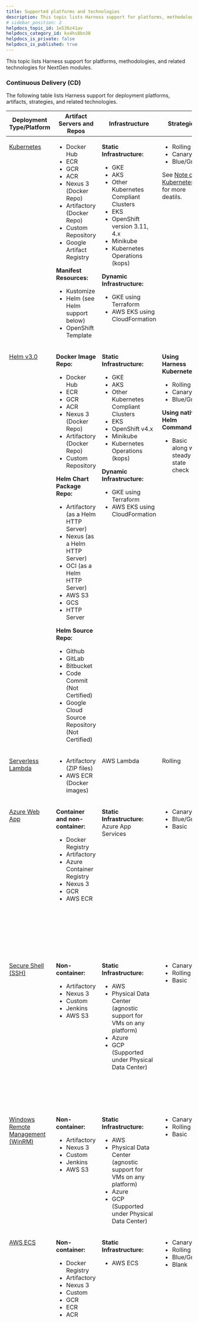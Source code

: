 ```yaml
---
title: Supported platforms and technologies
description: This topic lists Harness support for platforms, methodologies, and related technologies.
# sidebar_position: 2
helpdocs_topic_id: 1e536z41av
helpdocs_category_id: kx4hs8bn38
helpdocs_is_private: false
helpdocs_is_published: true
---
```


This topic lists Harness support for platforms, methodologies, and related technologies for NextGen modules.

### Continuous Delivery (CD)

The following table lists Harness support for deployment platforms, artifacts, strategies, and related technologies.



<table class="blueTable">
<thead>
  <tr>
    <th> Deployment Type/Platform</th>
    <th> Artifact Servers and Repos</th>
    <th> Infrastructure</th>
    <th> Strategies</th>
    <th> Verification</th>
  </tr>
</thead>
<tbody>
  <tr valign="top">
    <td>
      <p> <a href="https://docs.harness.io/category/qfj6m1k2c4-cd-kubernetes-category">Kubernetes</a></p>
    </td>
    <td>
      <ul>
        <li>Docker Hub</li>
        <li>ECR</li>
        <li>GCR</li>
        <li>ACR</li>
        <li>Nexus 3 (Docker Repo)</li>
        <li>Artifactory (Docker Repo)</li>
        <li>Custom Repository</li>
        <li>Google Artifact Registry</li>
      </ul>
      <p> <strong>Manifest Resources:</strong></p>
      <ul>
        <li>Kustomize</li>
        <li>Helm (see Helm support below)</li>
        <li>OpenShift Template</li>
      </ul>
    </td>
    <td>
      <p> <strong>Static Infrastructure:</strong></p>
      <ul>
        <li>GKE</li>
        <li>AKS</li>
        <li>Other Kubernetes Compliant Clusters</li>
        <li>EKS</li>
        <li>OpenShift version 3.11, 4.x</li>
        <li>Minikube</li>
        <li>Kubernetes Operations (kops)</li>
      </ul>
      <p> <strong>Dynamic Infrastructure:</strong></p>
      <ul>
        <li>GKE using Terraform</li>
        <li>AWS EKS using CloudFormation</li>
      </ul>
    </td>
    <td>
      <ul>
        <li>Rolling</li>
        <li>Canary</li>
        <li>Blue/Green</li>
      </ul>
      <p>See <a href="#notes">Note on Kubernetes</a> for more deatils.</p>
    </td>
    <td>
      <p> <strong>Rolling:</strong></p>
      <ul>
        <li>Previous Analysis - Synthetic Load</li>
      </ul>
      <p> <strong>Canary:</strong></p>
      <ul>
        <li>Canary Analysis - Realtime Load</li>
      </ul>
      <p> <strong>Blue/Green:</strong></p>
      <ul>
        <li>Previous Analysis - Synthetic Load</li>
      </ul>
    </td>
  </tr>
  <tr valign="top">
    <td>
      <p><a href="https://docs.harness.io/article/cifa2yb19a">Helm v3.0</a></p>
    </td>
    <td>
      <p> <strong>Docker Image Repo:</strong></p>
      <ul>
        <li>Docker Hub</li>
        <li>ECR</li>
        <li>GCR</li>
        <li>ACR</li>
        <li>Nexus 3 (Docker Repo)</li>
        <li>Artifactory (Docker Repo)</li>
        <li>Custom Repository</li>
      </ul>
      <p> <strong>Helm Chart Package Repo:</strong></p>
      <ul>
        <li>Artifactory (as a Helm HTTP Server)</li>
        <li>Nexus (as a Helm HTTP Server)</li>
        <li>OCI (as a Helm HTTP Server)</li>
        <li>AWS S3</li>
        <li>GCS</li>
        <li>HTTP Server</li>
      </ul>
      <p> <strong>Helm Source Repo:</strong></p>
      <ul>
        <li>Github</li>
        <li>GitLab</li>
        <li>Bitbucket</li>
        <li> Code Commit (Not Certified)</li>
        <li> Google Cloud Source Repository (Not Certified)</li>
      </ul>
    </td>
    <td>
      <p> <strong>Static Infrastructure:</strong></p>
      <ul>
        <li>GKE</li>
        <li>AKS</li>
        <li>Other Kubernetes Compliant Clusters</li>
        <li>EKS</li>
        <li>OpenShift v4.x</li>
        <li>Minikube</li>
        <li>Kubernetes Operations (kops)</li>
      </ul>
      <p> <strong>Dynamic Infrastructure:</strong></p>
      <ul>
        <li>GKE using Terraform</li>
        <li>AWS EKS using CloudFormation</li>
      </ul>
    </td>
    <td>
      <p> <strong>Using Harness Kubernetes:</strong></p>
      <ul>
        <li>Rolling</li>
        <li>Canary</li>
        <li>Blue/Green</li>
      </ul>
      <p> <strong>Using native Helm Command:</strong></p>
      <ul>
        <li>Basic along with steady state check</li>
      </ul>
    </td>
    <td>
      <p> Previous Analysis - Synthetic Load</p>
    </td>
  </tr>
  <tr valign="top">
    <td>
      <p><a href="https://docs.harness.io/article/5fnx4hgwsa">Serverless Lambda</a></p>
    </td>
    <td>
      <ul>
        <li>Artifactory (ZIP files)</li>
        <li>AWS ECR (Docker images)</li>
      </ul>
    </td>
    <td>
      <p>AWS Lambda</p>
    </td>
    <td>
      <p>Rolling</p>
    </td>
    <td>
      <p> Previous Analysis - Synthetic Load</p>
    </td>
  </tr>
  <tr valign="top">
    <td>
      <p> <a href="https://docs.harness.io/article/muegjde97q">Azure Web App</a></p>
    </td>
    <td>
      <p> <strong>Container and non-container:</strong></p>
      <ul>
        <li>Docker Registry</li>
        <li>Artifactory</li>
        <li>Azure Container Registry</li>
        <li>Nexus 3</li>
        <li>GCR</li>
        <li>AWS ECR</li>
      </ul>
    </td>
    <td>
      <p> <strong>Static Infrastructure:</strong><br/>Azure App Services</p>
    </td>
    <td>
      <ul>
        <li>Canary</li>
        <li>Blue/Green</li>
        <li>Basic</li>
      </ul>
    </td>
    <td>
      <p> <strong>Basic:</strong></p>
      <ul>
        <li>Previous Analysis - Synthetic Load</li>
      </ul>
      <p> <strong>Canary:</strong></p>
      <ul>
        <li>Canary Analysis - Realtime Load</li>
      </ul>
      <p> <strong>Blue/Green:</strong></p>
      <ul>
        <li>Previous Analysis - Synthetic Load</li>
      </ul>
    </td>
  </tr>
  <tr valign="top">
    <td>
      <p> <a href="https://docs.harness.io/article/mpx2y48ovx">Secure Shell (SSH)</a></p>
    </td>
    <td>
      <p> <strong>Non-container:</strong></p>
      <ul>
        <li>Artifactory</li>
        <li>Nexus 3</li>
        <li>Custom</li>
        <li>Jenkins</li>
        <li>AWS S3</li>
      </ul>
    </td>
    <td>
      <p> <strong>Static Infrastructure:</strong></p>
      <ul>
        <li>AWS</li>
        <li>Physical Data Center (agnostic support for VMs on any platform)</li>
        <li>Azure</li>
        <li>GCP (Supported under Physical Data Center)</li>
      </ul>
    </td>
    <td>
      <ul>
        <li>Canary</li>
        <li>Rolling</li>
        <li>Basic</li>
      </ul>
    </td>
    <td>
      <p> <strong>Basic:</strong></p>
      <ul>
        <li>Previous Analysis - Synthetic Load</li>
      </ul>
      <p> <strong>Canary:</strong></p>
      <ul>
        <li>Canary Analysis - Realtime Load</li>
      </ul>
      <p> <strong>Rolling:</strong></p>
      <ul>
        <li>Previous Analysis - Synthetic Load</li>
      </ul>
    </td>
  </tr>
  <tr valign="top">
    <td>
      <p> <a href="https://docs.harness.io/article/l8795ji7u3">Windows Remote Management (WinRM)</a></p>
    </td>
    <td>
      <p> <strong>Non-container:</strong></p>
      <ul>
        <li>Artifactory</li>
        <li>Nexus 3</li>
        <li>Custom</li>
        <li>Jenkins</li>
        <li>AWS S3</li>
      </ul>
    </td>
    <td>
      <p> <strong>Static Infrastructure:</strong></p>
      <ul>
        <li>AWS</li>
        <li>Physical Data Center (agnostic support for VMs on any platform)</li>
        <li>Azure</li>
        <li>GCP (Supported under Physical Data Center)</li>
      </ul>
    </td>
    <td>
      <ul>
        <li>Canary</li>
        <li>Rolling</li>
        <li>Basic</li>
      </ul>
    </td>
    <td>
      <p> Previous Analysis - Synthetic Load</p>
    </td>
  </tr>
  <tr valign="top">
    <td>
      <p> <a href="https://docs.harness.io/article/vytf6s0kwc">AWS ECS</a></p>
    </td>
    <td>
      <p> <strong>Non-container:</strong></p>
      <ul>
        <li>Docker Registry</li>
        <li>Artifactory</li>
        <li>Nexus 3</li>
        <li>Custom</li>
        <li>GCR</li>
        <li>ECR</li>
        <li>ACR</li>
      </ul>
    </td>
    <td>
      <p> <strong>Static Infrastructure:</strong></p>
      <ul>
        <li>AWS ECS</li>
      </ul>
    </td>
    <td>
      <ul>
        <li>Canary</li>
        <li>Rolling</li>
        <li>Blue/Green</li>
        <li>Blank</li>
      </ul>
    </td>
    <td>
      <p> <strong>Deployment Type - EC2:</strong></p>
      <ul>
        <li> <strong>Canary:</strong> Canary Analysis - Realtime Load</li>
        <li> <strong>Blue/Green:</strong> Previous Analysis - Synthetic Load</li>
        <li> <strong>Rolling:</strong> Previous Analysis - Synthetic Load</li>
      </ul>
      <p> <strong>Deployment Type - Fargate:</strong></p>
      <p>Same strategy support as EC2.</p>
      <p>For Fargate: The <code>complete-docker-id</code><br/>must be present in the monitoring provider.</p>
    </td>
  </tr>
</tbody>
</table>

#### Deployment notes

The following notes clarify support of some platform features.

##### Kubernetes

See [What Can I Deploy in Kubernetes?](../continuous-delivery/cd-technical-reference/cd-k8s-ref/what-can-i-deploy-in-kubernetes.md).

##### Kubernetes version support

The following versions are tested and supported for Kubernetes Canary, Rolling, and Blue/Green deployments:

* 1.13.0
* 1.14.0
* 1.15.0
* 1.16.0
* 1.17.0
* 1.18.0
* 1.19.4
* 1.20.0
* 1.21.0
* 1.22.0
* 1.23.0
* 1.24.3

For details on other tools and version included in Harness, see [SDKs installed with the Delegate](#sd_ks_installed_with_the_delegate).

Guidelines:

* Harness will officially support 3 previous versions from the last stable release. For example, the current most recent stable release is 1.24.3, and so Harness supports 1.23, 1.22, and 1.21.
* Harness supports any other versions of Kubernetes you are using on a best effort basis.
* Harness commits to support new minor versions within 3 months of the first stable release. For example, if the stable release of 1.24.3 occurs on August 15th, we will support it for compatibility by November 15th.

##### Helm

Helm chart dependencies are not supported in Git source repositories (Harness [Code Repo Connectors](https://docs.harness.io/category/code-repo-connectors)). Helm chart dependencies are supported in Helm Chart Repositories.

##### Artifact servers, repos, and artifacts

Harness uses **Metadata only** when downloading artifact sources.

For pulling Docker images from Docker repos, Harness has a limit of 10000 for private Docker repos, and 250 for public (no username or password required) Docker repos.

The following table lists Harness integrations and their artifact source support:



|  |  |  |  |  |  |  |  |  |  |  |  |
| --- | --- | --- | --- | --- | --- | --- | --- | --- | --- | --- | --- |
|  | **Docker Hub** | **ECR** | **GCR** | **ACR** | **Artifactory** | **Nexus 3** | **Custom**  | **Google Artifact Registry** | **Github Artifact Registry** | **Jenkins** | **AWS S3** |
| **Kubernetes** | ✅ | ✅ | ✅ | ✅ | ✅ | ✅ | ✅ | ✅ | ✅ |  |  |
| **Helm** | ✅ | ✅ | ✅ | ✅ | ✅ | ✅ | ✅ |  |  |  |  |
| **AWS ECS** | ✅ | ✅ | ✅ | ✅ | ✅ | ✅ | ✅ |  |  |  |  |
| **Azure Web Apps** | ✅ | ✅ | ✅ | ✅ | ✅ | ✅ |  |  |  |  |  |
| **SSH** |  |  |  |  | ✅ | ✅ | ✅ |  |  | ✅ | ✅ |
| **WinRM** |  |  |  |  | ✅ | ✅ | ✅ |  |  | ✅ | ✅ |
| **Serverless** |  | ✅ |  |  | ✅ |  |  |  |  |  | ✅ |

##### Manifest and Config file Store Support

The following table lists where you can store your manifests or config files for each integration.



|  |  |  |  |  |  |  |  |  |  |  |  |
| --- | --- | --- | --- | --- | --- | --- | --- | --- | --- | --- | --- |
|  | **Github** | **Gitlab** | **Bitbucket** | **Harness Filestore** | **Any Git** | **OCI Helm** | **HTTP Helm** | **AWS S3** | **Custom** | **Google Cloud Storage** | **Inherit from manifest** |
| **Kubernetes** | ✅ | ✅ | ✅ | ✅ | ✅ | ✅ | ✅ | ✅ | ✅ | ✅ | ✅ |
| **Values YAML** | ✅ | ✅ | ✅ | ✅ | ✅ |  |  |  | ✅ |  | ✅ |
| **Kustomize** | ✅ | ✅ | ✅ | ✅ | ✅ |  |  |  |  |  |  |
| **Kustomize****Patches** | ✅ | ✅ | ✅ | ✅ | ✅ |  |  |  |  |  | ✅ |
| **Openshift****Template** | ✅ | ✅ | ✅ | ✅ | ✅ |  |  |  | ✅ |  |  |
| **Openshift****Params** | ✅ | ✅ | ✅ | ✅ | ✅ |  |  |  | ✅ |  |  |
| **AWS ECS** | ✅ | ✅ | ✅ | ✅ | ✅ |  |  |  |  |  | ✅ |
| **Helm Chart** | ✅ | ✅ | ✅ | ✅ | ✅ | ✅ | ✅ | ✅ | ✅ | ✅ | ✅ |
| **Serverless.com** | ✅ | ✅ | ✅ |  | ✅ |  |  |  |  |  |  |
| **SSH** |  |  |  | ✅ |  |  |  |  |  |  |  |
| **WinRM** |  |  |  | ✅ |  |  |  |  |  |  |  |
| **Azure Web Apps** |  |  |  | ✅ |  |  |  |  |  |  |  |

##### Terraform version support

Harness does not include Terraform on the Harness Delegate. You must install Terraform on the Delegate when using Terraform in Harness. For more information, go to [Terraform How-tos](../continuous-delivery/cd-advanced/terraform-category/terraform-how-tos.md).

Harness supports the following Terraform versions:

* v1.1.9
* v1.0.0
* v0.15.5
* v0.15.0
* v0.14.0

Some Harness features might require specific Terraform versions.

##### Azure AKS clusters

To use an AKS cluster for deployment, the AKS cluster must have local accounts enabled (AKS property `disableLocalAccounts=false`).

##### AWS and Azure GovCloud

Harness is now certified in Azure GovCloud and AWS GovCloud.

### GitOps

Harness GitOps lets you perform GitOps deployments in Harness. You define the desired state of the service you want to deploy in your Git manifest, and then use Harness GitOps to sync state with your live Kubernetes cluster.

GitOps supports the following:

* Source Repositories:
	+ All Git providers.
	+ HTTP Helm repos.
* Target clusters:
	+ Kubernetes clusters hosted on any platform:
		- GKE.
		- AKS.
		- EKS.
		- Other Kubernetes-compliant clusters.
		- OpenShift version 3.11, 4.x.
		- Minikube.
		- Kubernetes Operations (kops).
* Repository Certificates:
	+ TLS Certificate (PEM format).
	+ SSH Known Host Entry.
* GnuPG Keys:
	+ GnuPG Public Key Data (ASCII-armored).

See [Harness GitOps Basics](https://newdocs.helpdocs.io/article/w1vg9l1j7q-harness-git-ops-basics) and [Harness CD GitOps Quickstart](https://newdocs.helpdocs.io/article/pptv7t53i9-harness-cd-git-ops-quickstart)

### Continuous Integration (CI)

The following table lists Harness support for CI platforms, repos, registries, and related technologies.

<table>
  <thead>
    <tr>
      <th>Source Code Management (SCM)</th>
      <th>Artifact Repos</th>
      <th>Container Registries</th>
      <th>Build Farm Platforms</th>
      <th>Testing Frameworks Supported</th>
    </tr>
  </thead>
  <tbody>
    <tr valign="top">
      <td>
        <ul>
          <li>GitLab</li>
          <li>Bitbucket</li>
          <li>GitHub</li>
        </ul>
      </td>
      <td>
        <ul>
          <li>Artifactory</li>
          <li>AWS S3</li>
          <li>GCP GCS</li>
        </ul>
      </td>
      <td>
        <ul>
          <li>Amazon Elastic Container Registry (ECR)</li>
          <li>Google Container Registry (GCR)</li>
          <li>Docker registries (e.g. Docker Hub)</li>
          <li>Other</li>
        </ul>
      </td>
      <td>
        <ul>
          <li>Kubernetes cluster (platform agnostic)</li>
          <li>Amazon Elastic Kubernetes Service (Amazon EKS)</li>
          <li>Google Kubernetes Engine (GKE)</li>
          <li>AWS Linux and Windows VMs</li>
          <li>Red Hat OpenShift 4</li>
        </ul>
      </td>
      <td>
        <p>Currently, Harness supports:</p>
        <ul>
          <li>Bazel</li>
          <li>Maven</li>
          <li>Gradle</li>
        </ul>
        <p> More frameworks will be supported soon.</p>
      </td>
    </tr>
  </tbody>
</table>

 More frameworks will be supported soon. 

### Continuous Verification

Harness supports the following metrics and logging platforms.

#### Metrics providers

The following table lists Harness support for metrics platforms (APMs).



|  Metrics Provider Name |  Metric Pack |  Deployment Verification |
| --- | --- | --- |
| [AppDynamics](../continuous-delivery/cd-execution/cv-category/verify-deployments-with-app-dynamics.md) |  Business Transactions |  Yes |
| [AppDynamics](../continuous-delivery/cd-execution/cv-category/verify-deployments-with-app-dynamics.md) |  JVM and Infra Metrics | Supported via Custom Metrics |
| [New Relic](../continuous-delivery/cd-execution/cv-category/verify-deployments-with-new-relic.md) |  Business Transactions |  Yes |
|  New Relic |  Insights | Supported via Custom Metrics |
| [Google Cloud Operations (GCP)](../continuous-delivery/cd-execution/cv-category/verify-deployments-with-google-cloud-operations.md) |  Infrastructure Metrics |  Yes |
|  Google Cloud Operations (GCP) |  Custom metrics from explorer | No |
| [Prometheus](../continuous-delivery/cd-execution/cv-category/verify-deployment-with-prometheus.md) |  Custom metrics from Prometheus |  Yes |
| [Datadog](../continuous-delivery/cd-execution/cv-category/verify-deployments-with-datadog.md) |  Docker Infra Metrics |  Yes |
| [Dynatrace](../continuous-delivery/cd-execution/cv-category/verify-deployments-with-dynatrace.md) |  Performance |  Yes |

#### Log providers

Most logging platforms are also supported.



|  |  |
| --- | --- |
| **Log Provider Name** | **Deployment Verification** |
| [Splunk](../continuous-delivery/cd-execution/cv-category/verify-deployments-with-splunk.md) | Yes |
| [Google Cloud Operations (GCP)](../continuous-delivery/cd-execution/cv-category/verify-deployments-with-google-cloud-operations.md) | Yes |

#### Custom health sources

Harness offers support for all major APM vendors and log providers, but there are cases where a customized APM or log provider is needed. The Custom Health Source lets you customize APMs and log providers of your choice.

See [Verify Deployments with Custom Health Source](../continuous-delivery/cd-execution/cv-category/verify-deployments-with-custom-health-metrics.md).

### Cloud Cost Management

#### Supported Kubernetes Management Platform

The following section lists the support for the Kubernetes management platform for CCM:



|  |  |  |
| --- | --- | --- |
| **Technology** | **Supported Platform** | **Pricing** |
| OpenShift 3.11 | GCP | GCP |
| OpenShift 4.3 | AWSOn-Prem | AWSCustom-rate\* |
| Rancher | AWS | Custom-rate\*\* |
| Kops (Kubernetes Operations) | AWS | AWS |
| Tanzu Kubernetes Grid Integrated Edition (TKGI) | On-Prem | Custom-rate\*\*\* |

\*Cost data is supported for On-Prem OpenShift 4.3. This uses a custom rate.

\*\*Cost data is supported for K8s workloads on AWS managed by Rancher, but the cost falls back to the custom rate.

\*\*\*Cost is computed using a custom rate. This can be modified by Harness on request.

#### Supported ingress controllers for Kubernetes AutoStopping

The following table lists the ingress controllers supported for Kubernetes AutoStopping:



|  |  |
| --- | --- |
| **Ingress Controller** | **Extent of Support** |
| Nginx ingress controller | Fully supported |
| HAProxy ingress controller | Fully supported |
| Traefik as ingress gateway | Supported using ingress routes and manually configured middlewares |
| Istio as API gateway | Fully supported |
| Ambassador as API gateway | Supported by manually editing the mapping |

#### Feature Support Matrix

This section lists the feature support matrix for the supported cloud platforms:

##### AWS Service



|  |  |  |  |
| --- | --- | --- | --- |
|  | **Inventory Dashboard** | **Recommendations** | **AutoStopping** |
| **EC2** | Yes | Coming soon | Yes (With Spot Orchestration) |
| **ECS** | Yes | Coming soon | Yes |
| **EKS** | Yes | Yes | Yes |
| **RDS** | Yes | No | Yes |
| **EBS** | Yes | No | No |
| **Snapshots** | Yes | No | NA |
| **Elastic** **IPs** | Yes | No | NA |
| **ASGs** | No | No | Yes (With Spot Orchestration) |

##### GCP Product



|  |  |  |  |
| --- | --- | --- | --- |
|  | **Inventory Dashboard** | **Recommendations** | **AutoStopping** |
| **GCE VMs** | Yes | Coming soon | Coming soon |
| **GKE** | Yes | Yes | Yes |

##### Azure Product



|  |  |  |  |
| --- | --- | --- | --- |
|  | **Inventory Dashboard** | **Recommendations** | **AutoStopping** |
| **Virtual Machine** | Coming soon | Coming soon | Yes (With Spot Orchestration) |
| **AKS** | Yes | Yes | Yes |

### Service Reliability Management

Harness supports the following Health Sources and Change Sources.

#### Health sources

 A Health Source monitors changes in health trends of the Service using metrics and logs collected from an APM and log provider respectively.

Harness offers support for all major APM vendors, but there are cases where a customized APM is needed. The [Custom Health Source](../continuous-delivery/cd-execution/cv-category/verify-deployments-with-custom-health-metrics.md) lets you customize APMs of your choice.

##### Metrics providers and logging tools

Currently, Harness supports the following APMs and logging tools:

* AppDynamics
* Prometheus
* Dynatrace
* Splunk
* Custom Health Source
* Google Cloud Operations (formerly Stackdriver)
* New Relic
* Datadog

More tools will be added soon.

#### Change sources

A Change Source monitors change events related to deployments, infrastructure changes, and incidents. Following Change Sources are supported:

* Harness CD NextGen
* Harness CD
* PagerDuty

### Security Testing Orchestration

See [Security Step Settings Reference](../security-testing-orchestration/sto-techref-category/security-step-settings-reference.md).

### Feature Flags

Harness Feature Flags support [client-side and server-side SDKs](../feature-flags/4-ff-sdks/1-sdk-overview/1-client-side-and-server-side-sdks.md) for a number of programming languages.

#### Client-side SDKs

The following table lists the Client-side Feature Flag SDKs Harness supports.



|  SDK |  Documentation |
| --- | --- |
| [Android](https://github.com/harness/ff-android-client-sdk) | [Android SDK Reference](../feature-flags/4-ff-sdks/2-client-sdks/1-android-sdk-reference.md) |
| [iOS](https://github.com/harness/ff-ios-client-sdk) | [iOS SDK Reference](../feature-flags/4-ff-sdks/2-client-sdks/3-ios-sdk-reference.md) |
| [Flutter](https://github.com/harness/ff-flutter-client-sdk) | [Flutter SDK Reference](../feature-flags/4-ff-sdks/2-client-sdks/2-flutter-sdk-reference.md) |
| [Javascript](https://github.com/harness/ff-javascript-client-sdk) | [Javascript SDK Reference](../feature-flags/4-ff-sdks/2-client-sdks/4-java-script-sdk-references.md) |
| [React Native](https://github.com/harness/ff-react-native-client-sdk) | [React Native SDK Reference](../feature-flags/4-ff-sdks/2-client-sdks/5-react-native-sdk-reference.md) |
| [Xamarin](https://github.com/harness/ff-xamarin-client-sdk) | [Xamarin SDK Reference](../feature-flags/4-ff-sdks/2-client-sdks/6-xamarin-sdk-reference.md) |

####  Server-side SDKs

The following table lists the Server-side Feature Flag SDKs Harness supports.



|  SDK |  Documentation |
| --- | --- |
| [.NET](https://github.com/harness/ff-dotnet-server-sdk) | [.NET SDK Reference](../feature-flags/4-ff-sdks/3-server-sdks/4-net-sdk-reference.md) |
| [Go](https://github.com/harness/ff-golang-server-sdk) | [Go SDK Reference](../feature-flags/4-ff-sdks/3-server-sdks/2-feature-flag-sdks-go-application.md) |
| [Java](https://github.com/harness/ff-java-server-sdk) | [Java SDK Reference](../feature-flags/4-ff-sdks/3-server-sdks/3-integrate-feature-flag-with-java-sdk.md) |
| [Node.js](https://github.com/harness/ff-nodejs-server-sdk) | [Node.js SDK Reference](../feature-flags/4-ff-sdks/3-server-sdks/5-node-js-sdk-reference.md) |
| [Python](https://github.com/harness/ff-python-server-sdk) | [Python SDK Reference](../feature-flags/4-ff-sdks/3-server-sdks/7-python-sdk-reference.md) |
| [Ruby](https://github.com/harness/ff-ruby-server-sdk) | [Ruby SDK Reference](../feature-flags/4-ff-sdks/3-server-sdks/8-ruby-sdk-reference.md) |
| [PHP](https://github.com/harness/ff-php-server-sdk) | [PHP SDK Reference](../feature-flags/4-ff-sdks/3-server-sdks/6-php-sdk-reference.md) |

### Harness Chaos Engineering

Perform chaos experiments on applications in your infrastructure, such as a Kubernetes cluster. Use predefined or custom, Workflow templates.

See [Harness Chaos Engineering Basics (Public Preview)](https://docs.harness.io/article/v64rj2maiz-harness-chaos-engineering-basics), [Harness Chaos Engineering Quickstart (Public Preview)](https://docs.harness.io/article/da85u0cbhx-harness-chaos-engineering-quickstart-public-preview).

### Collaboration

The following table lists Harness support for collaboration tools.

Most providers are used in both Pipeline Notification Strategies and User Group notifications:

* [Add a Pipeline Notification Strategy](../continuous-delivery/cd-advanced/cd-notifications/notify-users-of-pipeline-events.md)
* [Send Notifications Using Slack](../platform/5_Notifications/send-notifications-using-slack.md)
* [Send Notifications to Microsoft Teams](../platform/5_Notifications/send-notifications-to-microsoft-teams.md)



|  Provider Name |  Notification |  Approval/Change Management |
| --- | --- | --- |
| [Microsoft Teams](../platform/5_Notifications/send-notifications-to-microsoft-teams.md) |  Yes |  N/A |
| [Email](../continuous-delivery/cd-advanced/cd-notifications/notify-users-of-pipeline-events.md) |  Yes |  N/A |
| [Slack](../platform/5_Notifications/send-notifications-using-slack.md) |  Yes |  N/A |
| [Jira](../platform/9_Approvals/adding-jira-approval-stages.md) |  Yes |  Yes |
| [ServiceNow](../platform/9_Approvals/service-now-approvals.md) |  N/A |  Yes |
| [PagerDuty](../continuous-delivery/cd-advanced/cd-notifications/notify-users-of-pipeline-events.md) |  Yes |  N/A |

### Access control

The following table lists Harness support for SSO protocols and tools.

See [Add and Manage Access Control](../feature-flags/1-ff-onboarding/3-ff-security-compliance/1-manage-access-control.md).



|  SSO Type |  SSO Providers |  Authentication Supported |  Authorization (Group Linking) Supported |  SCIM Provisioning |
| --- | --- | --- | --- | --- |
| [SAML 2.0](../platform/3_Authentication/3-single-sign-on-saml.md) |  Okta |  Yes |  Yes |  Yes |
|  |  Azure Active Directory |  Yes |  Yes |  Yes |
|  |  Others |  Yes |  Yes | No |
|  |  OneLogin |  Yes |  Yes |  Yes |
| [OAuth 2.0](../platform/3_Authentication/4-single-sign-on-sso-with-oauth.md) |  Github |  Yes |  No |  N/A |
|  |  GitLab |  Yes |  No |  N/A |
|  |  Bitbucket |  Yes |  No |  N/A |
|  |  Google |  Yes |  No |  N/A |
|  |  Azure |  Yes |  No |  N/A |
|  |  LinkedIn |  Yes |  No |  N/A |
| LDAP (Delegate connectivity needed) |  Active Directory |  Coming soon |  Coming soon |  N/A |
|  |  Open LDAP |  Coming soon |  Coming soon |  N/A |
|  |  Oracle LDAP |  Coming soon |  Coming soon |  N/A |

### Secret management

The following table lists Harness support for cloud platform secrets management services.

See [Harness Secrets Management Overview](../platform/6_Security/1-harness-secret-manager-overview.md).

|  Provider Name |  Key Encryption Support |  Encrypted Data Storaged with Harness |  Support for Referencing Existing Secrets |
| --- | --- | --- | --- |
| [AWS KMS](../platform/6_Security/7-add-an-aws-kms-secrets-manager.md) |  Yes |  Yes |  No |
| [AWS Secret Manager](../platform/6_Security/6-add-an-aws-secret-manager.md) |  Yes |  No |  Yes |
| [Hashicorp Vault](../platform/6_Security/12-add-hashicorp-vault.md) |  Yes |  No |  Yes |
| [Azure Key Vault](../platform/6_Security/8-azure-key-vault.md) |  Yes |  No |  Yes |
| [Google KMS](../platform/6_Security/10-add-google-kms-secrets-manager.md) |  Yes |  Yes |  No |

### Harness Self-Managed Enterprise Edition

The following table lists the major support features for Harness Self-Managed Enterprise Edition offerings.



|  Solution |  Supported Platform |  Connected\* |  HA Supported\*\* |  Monitoring |  Disaster Recovery |  Auto Restart |  Features Under Controlled Release |
| --- | --- | --- | --- | --- | --- | --- | --- |
| [Kubernetes Cluster](https://docs.harness.io/category/v313myup55) |  Kubernetes - GKE - AKS - EKS |  Yes |  Yes | Prometheus, Grafana | Supported | Supported |  |
| [Virtual Machine (VM)](https://docs.harness.io/category/install-on-virtual-machine) |  Linux VM (3 VM minimum) |  Yes |  Yes | Prometheus, Grafana | Supported | Supported |  |

### SDKs installed with the Delegate

Harness Delegate includes binaries for the SDKs that are required for deployments with Harness-supported integrations. These include binaries for Helm, ChartMuseum, `kubectl`, Kustomize, and so on.

##### Kubernetes Deployments

For Kubernetes deployments, the following SDKs/tools are included in the Delegate.

* kubectl: v1.13, v1.19
* Helm: v2.13.1, v3.1.2, v3.8.0
* Kustomize: v3.5.4, v4.0.0
* OpenShift: v4.2.16

The versions can be found in this public GitHub repo: <https://github.com/harness/harness-core/tree/develop/960-api-services/src/main/java/io/harness/delegate/clienttools>

For details on updating the default tool versions, go to [Install Software on the Delegate with Initialization Scripts](../platform/2_Delegates/delegate-guide/run-scripts-on-delegates.md).

For Kubernetes deployments, the following SDKs/tools are certified.



|  |  |  |
| --- | --- | --- |
| **Manifest Type** | **Required Tool/SDK** | **Certified Version** |
| Kubernetes | kubectl | v1.24.3 |
|  | go-template | v0.4 |
| Helm | kubectl | v1.24.3 |
|  | helm | v3.9.2 |
| Helm (chart is stored in GCS or S3) | kubectl | v1.24.3 |
|  | helm | v3.9.2 |
|  | chartmuseum | v0.8.2 and v0.12.0 |
| Kustomize | kubectl | v1.24.3 |
|  | kustomize | v4.5.4 |
| OpenShift | kubectl | v1.24.3 |
|  | oc | v4 |

##### Native Helm deployments

For [Native Helm deployments](../continuous-delivery/onboard-cd/cd-quickstarts/native-helm-quickstart.md), the following SDKs/tools are certified.



|  |  |  |
| --- | --- | --- |
| **Manifest Type** | **Required Tool/SDK** | **Certified Version** |
| Helm Chart | helm | v3.9.2 |
|  | kubectlRequired if Kubernetes version is 1.16+. | v1.24.3 |

##### Install a Delegate with custom SDK and 3rd-party tool binaries

To support customization, Harness provides a Harness Delegate image that does not include any third-party SDK binaries. We call this image the No Tools Image.

Using the No Tools Image and Delegate YAML, you can install the specific SDK versions you want. You install software on the Delegate using the `INIT_SCRIPT` environment variable in the Delegate YAML.

For steps on using the No Tools Delegate image and installing specific SDK versions, see [Install a Delegate with 3rd Party Tool Custom Binaries](../platform/2_Delegates/delegate-guide/install-a-delegate-with-3-rd-party-tool-custom-binaries.md).

### Supported browsers

The following browsers are supported:

* **Chrome**: latest version
* **Firefox**: latest version
* **Safari**: latest version
* All Chromium-based browsers.

Mobile browsers are not supported.

#### Supported screen resolution

Minimum supported screen resolution is 1440x900.

